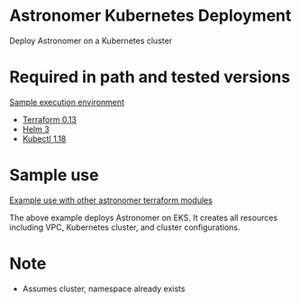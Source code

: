 # Astronomer Kubernetes Deployment

Deploy Astronomer on a Kubernetes cluster

# Required in path and tested versions

[Sample execution environment](pipeline/Dockerfile)

- [Terraform 0.13](https://www.terraform.io/upgrade-guides/0-13.html)
- [Helm 3](https://helm.sh/docs/using_helm/)
- [Kubectl 1.18](https://kubernetes.io/docs/tasks/tools/install-kubectl/)

# Sample use

[Example use with other astronomer terraform modules](examples/aws/main.tf)

The above example deploys Astronomer on EKS. It creates all resources including VPC, Kubernetes cluster, and cluster configurations.

# Note

- Assumes cluster, namespace already exists
